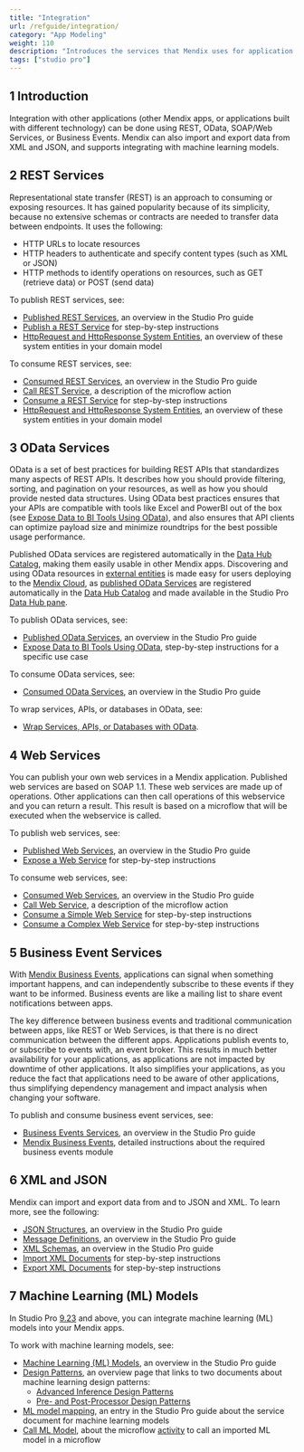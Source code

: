 ```yaml
---
title: "Integration"
url: /refguide/integration/
category: "App Modeling"
weight: 110
description: "Introduces the services that Mendix uses for application integration, for instance, OData, REST, and SOAP/Web Services. Mendix can also import and export data from XML and JSON."
tags: ["studio pro"]
---
```


## 1 Introduction

Integration with other applications (other Mendix apps, or applications built with different technology) can be done using REST, OData, SOAP/Web Services, or Business Events. Mendix can also import and export data from XML and JSON, and supports integrating with machine learning models.

## 2 REST Services

Representational state transfer (REST) is an approach to consuming or exposing resources. It has gained popularity because of its simplicity, because no extensive schemas or contracts are needed to transfer data between endpoints. It uses the following:

* HTTP URLs to locate resources
* HTTP headers to authenticate and specify content types (such as XML or JSON)
* HTTP methods to identify operations on resources, such as GET (retrieve data) or POST (send data)

To publish REST services, see:

* [Published REST Services](/refguide/published-rest-services/), an overview in the Studio Pro guide
* [Publish a REST Service](/howto/integration/publish-rest-service/) for step-by-step instructions
* [HttpRequest and HttpResponse System Entities](/refguide/http-request-and-response-entities/), an overview of these system entities in your domain model

To consume REST services, see:

* [Consumed REST Services](/refguide/consumed-rest-services/), an overview in the Studio Pro guide
* [Call REST Service](/refguide/call-rest-action/), a description of the microflow action
* [Consume a REST Service](/howto/integration/consume-a-rest-service/) for step-by-step instructions
* [HttpRequest and HttpResponse System Entities](/refguide/http-request-and-response-entities/), an overview of these system entities in your domain model

## 3 OData Services

OData is a set of best practices for building REST APIs that standardizes many aspects of REST APIs. It describes how you should provide filtering, sorting, and pagination on your resources, as well as how you should provide nested data structures. Using OData best practices ensures that your APIs are compatible with tools like Excel and PowerBI out of the box (see [Expose Data to BI Tools Using OData](/howto/integration/exposing-data-to-bi-tools-using-odata/)), and also ensures that API clients can optimize payload size and minimize roundtrips for the best possible usage performance. 

Published OData services are registered automatically in the [Data Hub Catalog](/data-hub/data-hub-catalog/), making them easily usable in other Mendix apps. Discovering and using OData resources in [external entities](/refguide/external-entities/) is made easy for users deploying to the [Mendix Cloud](/developerportal/deploy/mendix-cloud-deploy/), as [published OData Services](/refguide/published-odata-services/) are registered automatically in the [Data Hub Catalog](/data-hub/data-hub-catalog/) and made available in the Studio Pro [Data Hub pane](/refguide/data-hub-pane/).

To publish OData services, see:

* [Published OData Services](/refguide/published-odata-services/), an overview in the Studio Pro guide
* [Expose Data to BI Tools Using OData](/howto/integration/exposing-data-to-bi-tools-using-odata/), step-by-step instructions for a specific use case

To consume OData services, see:

* [Consumed OData Services](/refguide/consumed-odata-services/), an overview in the Studio Pro guide

To wrap services, APIs, or databases in OData, see:

* [Wrap Services, APIs, or Databases with OData](/refguide/wrap-services-odata/).

## 4 Web Services

You can publish your own web services in a Mendix application. Published web services are based on SOAP 1.1. These web services are made up of operations. Other applications can then call operations of this webservice and you can return a result. This result is based on a microflow that will be executed when the webservice is called.

To publish web services, see:

* [Published Web Services](/refguide/published-web-services/), an overview in the Studio Pro guide
* [Expose a Web Service](/howto/integration/expose-a-web-service/) for step-by-step instructions

To consume web services, see:

* [Consumed Web Services](/refguide/consumed-web-services/), an overview in the Studio Pro guide
* [Call Web Service](/refguide/call-web-service-action/), a description of the microflow action
* [Consume a Simple Web Service](/howto/integration/consume-a-simple-web-service/) for step-by-step instructions
* [Consume a Complex Web Service](/howto/integration/consume-a-complex-web-service/) for step-by-step instructions

## 5 Business Event Services

With [Mendix Business Events](/appstore/modules/business-events/), applications can signal when something important happens, and can independently subscribe to these events if they want to be informed. Business events are like a mailing list to share event notifications between apps.

The key difference between business events and traditional communication between apps, like REST or Web Services, is that there is no direct communication between the different apps. Applications publish events to, or subscribe to events with, an event broker. This results in much better availability for your applications, as applications are not impacted by downtime of other applications. It also simplifies your applications, as you reduce the fact that applications need to be aware of other applications, thus simplifying dependency management and impact analysis when changing your software.

To publish and consume business event services, see:

* [Business Events Services](/refguide/business-event-services/), an overview in the Studio Pro guide
* [Mendix Business Events](/appstore/modules/business-events/), detailed instructions about the required business events module

## 6 XML and JSON

Mendix can import and export data from and to JSON and XML. To learn more, see the following:

* [JSON Structures](/refguide/json-structures/), an overview in the Studio Pro guide
* [Message Definitions](/refguide/message-definitions/), an overview in the Studio Pro guide
* [XML Schemas](/refguide/xml-schemas/), an overview in the Studio Pro guide
* [Import XML Documents](/howto/integration/importing-xml-documents/) for step-by-step instructions
* [Export XML Documents](/howto/integration/export-xml-documents/) for step-by-step instructions

## 7 Machine Learning (ML) Models

In Studio Pro [9.23](/releasenotes/studio-pro/9.23/) and above, you can integrate machine learning (ML) models into your Mendix apps.

To work with machine learning models, see:

* [Machine Learning (ML) Models](/refguide/machine-learning-kit/), an overview in the Studio Pro guide
* [Design Patterns](/refguide/machine-learning-kit/design-patterns/), an overview page that links to two documents about machine learning design patterns:
     * [Advanced Inference Design Patterns](/refguide/machine-learning-kit/design-patterns/advanced-inference/)
     * [Pre- and Post-Processor Design Patterns](/refguide/machine-learning-kit/design-patterns/pre-post-processor-patterns/)
* [ML model mapping](/refguide/ml-model-mapping/), an entry in the Studio Pro guide about the service document for machine learning models
* [Call ML Model](/refguide/call-ml-model/), about the microflow [activity](/refguide/activities/) to call an imported ML model in a microflow
